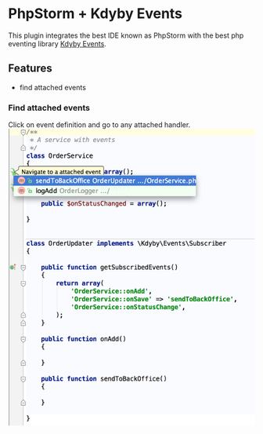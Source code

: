 # PhpStorm + Kdyby Events

This plugin integrates the best IDE known as PhpStorm with the best php eventing library [Kdyby Events](https://github.com/Kdyby/Events).


## Features
- find attached events


### Find attached events
Click on event definition and go to any attached handler.
![screenshot01](doc/screenshot01.png)
